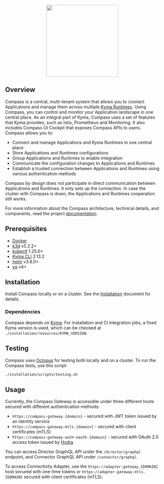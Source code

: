 <p align="center">
 <img src="https://raw.githubusercontent.com/kyma-incubator/compass/main/logo.png" width="235">
</p>

## Overview

Compass is a central, multi-tenant system that allows you to connect Applications and manage them across multiple [Kyma Runtimes](./docs/compass/02-01-components.md#kyma-runtime). Using Compass, you can control and monitor your Application landscape in one central place. As an integral part of Kyma, Compass uses a set of features that Kyma provides, such as Istio, Prometheus and Monitoring. It also includes Compass UI Cockpit that exposes Compass APIs to users.
Compass allows you to:
- Connect and manage Applications and Kyma Runtimes in one central place
- Store Applications and Runtimes configurations
- Group Applications and Runtimes to enable integration
- Communicate the configuration changes to Applications and Runtimes
- Establish a trusted connection between Applications and Runtimes using various authentication methods

Compass by design does not participate in direct communication between Applications and Runtimes. It only sets up the connection. In case the cluster with Compass is down, the Applications and Runtimes cooperation still works.

For more information about the Compass architecture, technical details, and components, read the project [documentation](./docs).

## Prerequisites

- [Docker](https://www.docker.com/get-started)
- [k3d](https://github.com/k3d-io/k3d) v5.2.2+
- [kubectl](https://kubernetes.io/docs/tasks/tools/install-kubectl/) 1.25.0+
- [Kyma CLI](https://github.com/kyma-project/cli) 2.13.2
- [helm](https://github.com/helm/helm) v3.8.0+
- [yq](https://github.com/mikefarah/yq) v4+

## Installation

Install Compass locally or on a cluster. See the [Installation](https://github.com/kyma-incubator/compass/blob/main/docs/compass/04-01-installation.md) document for details.

### Dependencies

Compass depends on [Kyma](https://github.com/kyma-project/kyma).
For installation and CI integration jobs, a fixed Kyma version is used, which can be checked at `./installation/resources/KYMA_VERSION`.

## Testing

Compass uses [Octopus](https://github.com/kyma-incubator/octopus/blob/master/README.md) for testing both locally and on a cluster. To run the Compass tests, use this script:

```bash
./installation/scripts/testing.sh
```

## Usage

Currently, the Compass Gateway is accessible under three different hosts secured with different authentication methods:

- `https://compass-gateway.{domain}` - secured with JWT token issued by an identity service
- `https://compass-gateway-mtls.{domain}` - secured with client certificates (mTLS)
- `https://compass-gateway-auth-oauth.{domain}` - secured with OAuth 2.0 access token issued by [Hydra](https://kyma-project.io/docs/components/security/#details-o-auth2-and-open-id-connect-server)

You can access Director GraphQL API under the `/director/graphql` endpoint, and Connector GraphQL API under `/connector/graphql`.

To access Connectivity Adapter, use the `https://adapter-gateway.{DOMAIN}` host secured with one-time tokens or `https://adapter-gateway-mtls.{DOMAIN}` secured with client certificates (mTLS).
